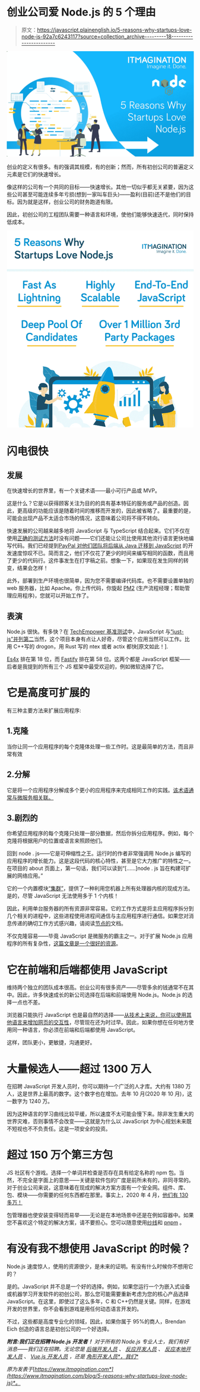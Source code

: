 # 创业公司爱 Node.js 的 5 个理由

> 原文：<https://javascript.plainenglish.io/5-reasons-why-startups-love-node-js-92a7c6243117?source=collection_archive---------18----------------------->

![](img/5b8ca18d091fb89facbc3cf18edd48f6.png)

创业的定义有很多。有的强调其规模，有的创新；然而，所有初创公司的普遍定义元素是它们的快速增长。

像这样的公司有一个共同的目标——快速增长。其他一切似乎都无关紧要，因为这些公司甚至可能连续多年亏损(想到一家叫车巨头)——盈利(目前)还不是他们的目标。因为就是这样，创业公司的财务跑道有限。

因此，初创公司的工程团队需要一种语言和环境，使他们能够快速迭代，同时保持低成本。

![](img/5f168bd29ef5a233dfb55dc1cba2d6d6.png)

# 闪电很快

## 发展

在快速增长的世界里，有一个关键术语——最小可行产品或 MVP。

这是什么？它是以获得顾客关注为目的的具有基本特征的服务或产品的创造。因此，更高级的功能应该是随着时间的推移而开发的，因此被省略了。最重要的是，可能会出现产品不太适合市场的情况，这意味着公司将不得不转向。

快速发展的公司越来越多地将 JavaScript 与 TypeScript 结合起来。它们不仅在使用[正确的测试方法](https://www.itmagination.com/blog/qaops-in-the-agile-age-using-automated-manual-testing)时没有问题——它们还能让公司比使用其他流行语言更快地编写代码。我们已经提到[PayPal 对他们团队将后端从 Java 迁移到 JavaScript](https://www.itmagination.com/blog/node-js-changed-corporate-software-engineering) 的开发速度惊叹不已。简而言之，他们不仅花了更少的时间来编写相同的函数，而且用了更少的代码行。这件事发生在打字稿之前。想象一下，如果现在发生同样的转变，结果会怎样！

此外，部署到生产环境也很简单，因为您不需要编译代码库。也不需要设置单独的 web 服务器，比如 Apache。你上传代码，你旋起 [PM2](https://www.npmjs.com/package/pm2) (生产流程经理；帮助管理应用程序)，您就可以开始工作了。

## 表演

Node.js 很快。有多快？在 [TechEmpower 基准测试](https://www.techempower.com/benchmarks/#section=data-r20&hw=ph&test=composite)中，JavaScript 与[“just-js”并列第二](https://github.com/TechEmpower/FrameworkBenchmarks/tree/master/frameworks/JavaScript/just)当然，这个项目本身有点让人好奇，尽管这个应用当然可以工作。比用 C++写的 drogon，用 Rust 写的 ntex 或者 actix 都快[原文如此！].

[Es4x](https://reactiverse.io/es4x/) 排在第 18 位，而 [Fastify](https://www.fastify.io/) 排在第 58 位。这两个都是 JavaScript 框架——后者是我提到的所有三个 JS 框架中最受欢迎的，例如微软选择了它。

# 它是高度可扩展的

有三种主要方法来扩展应用程序:

## 1.克隆

当你让同一个应用程序的每个克隆体处理一些工作时。这是最简单的方法，而且非常有效

## 2.分解

它是将一个应用程序分解成多个更小的应用程序来完成相同工作的实践。[该术语通常与微服务相关联。](https://www.itmagination.com/blog/node-js-changed-corporate-software-engineering)

## 3.剧烈的

你希望应用程序的每个克隆只处理一部分数据，然后你拆分应用程序。例如，每个克隆将根据用户的位置或语言来照顾他们。

回到 node . js——它是可伸缩性之王。运行时的作者非常强调用 Node.js 编写的应用程序的增长能力。这是这段代码的核心特性，甚至是它大力推广的特性之一。在项目的 about 页面上，第一句话，我们可以读到“[……]node . js 旨在构建可扩展的网络应用。”

它的一个内置模块[“集群”](https://nodejs.org/api/cluster.html)，提供了一种利用您机器上所有处理器内核的现成方法。是的，尽管 JavaScript 无法使用多于 1 个内核！

因此，利用单台服务器的所有资源非常容易。它的工作方式是将主应用程序拆分到几个相关的进程中，这些进程使用进程间通信与主应用程序进行通信。如果您对消息传递的确切工作方式感兴趣，请阅读[节点的](https://nodejs.org/api/process.html#process_process_send_message_sendhandle_options_callback)文档。

不仅克隆容易——毕竟 JavaScript 是微服务的霸主之一。对于扩展 Node.js 应用程序的所有复杂性，[这篇文章是一个很好的资源](https://www.freecodecamp.org/news/scaling-node-js-applications-8492bd8afadc/)。

# 它在前端和后端都使用 JavaScript

维持两个独立的团队成本很高。创业公司有很多资产——尽管多余的钱通常不在其中。因此，许多快速成长的新公司选择在后端和前端使用 Node.js。Node.js 的选择一点也不差。

浏览器只能执行 JavaScript 也是最自然的选择——[从技术上来说，你可以使用其他语言来增加网页的交互性](https://webassembly.org/)，尽管现在还为时过早。因此，如果你想在任何地方使用同一种语言，你必须在前端和后端都使用 JavaScript。

这样，团队更小，更敏捷，沟通更好。

# 大量候选人——超过 1300 万人

在招聘 JavaScript 开发人员时，你可以期待一个广泛的人才库。大约有 1380 万人，这是世界上最高的数字。这个数字也在增加。去年 10 月(2020 年 10 月)，这一数字为 1240 万。

因为这种语言的学习曲线比较平缓，所以速度不太可能会慢下来。除非发生重大的世界灾难，否则事情不会改变——这就是为什么以 JavaScript 为中心规划未来既不短视也不不负责任。这是一项安全的投资。

# 超过 150 万个第三方包

JS 社区有个游戏。选择一个单词并检查是否存在具有给定名称的 npm 包。当然，不完全是字面上的意思——关键是软件包的广度是前所未有的，非同寻常的。对于创业公司来说，这意味着在现成的解决方案方面有一个安全网。组件、库、包、模块——你需要的任何东西都在那里。事实上，2020 年 4 月，[他们有 130 多万！](https://web.archive.org/web/20210615160143/https:/blog.npmjs.org/post/615388323067854848/so-long-and-thanks-for-all-the-packages.html)

包管理器也使安装变得轻而易举——无论是在本地场景中还是在例如容器中。如果您不喜欢这个特定的解决方案，请不要担心。您可以随意使用[纱线](https://yarnpkg.com/)和 [pnpm](https://pnpm.io/) 。

# 有没有我不想使用 JavaScript 的时候？

Node.js 速度惊人，使用的资源很少，是未来的证明。有没有什么时候你不想用它的？

是的。JavaScript 并不总是一个好的选择。例如，如果您运行一个为嵌入式设备或机器学习开发软件的初创公司，那么您可能需要重新考虑为您的核心产品选择 JavaScript。在这里，即使过了这么多年，C 和 C++仍然是关键。同样，在游戏开发的世界里，你不会看到游戏是用任何动态语言开发的。

不过，这些都是高度专业化的领域，因此，如果你属于 95%的商人，Brendan Eich 创造的语言总是初创公司的一个好选择。

***附言:我们正在招聘 Node.js 开发者！*** *对于所有的 Node.js 专业人士，我们有好消息——我们正在招聘。无论您是* [*后端开发人员*](https://www.itmagination.com/open-jobs/NodejsDeveloper-8050000012856481) *、* [*反应开发人员*](https://www.itmagination.com/open-jobs/ReactDeveloper-8050000012874788) *、* [*反应本地开发人员*](https://www.itmagination.com/open-jobs/ReactNativeDeveloper-8050000012886577) *、* [*Vue.js 开发人员*](https://www.itmagination.com/open-jobs/VuejsDeveloper-8050000013295265) *，还是 [*角形开发人员**，我们*](https://www.itmagination.com/open-jobs/SeniorFrontendEngineerwithAngular-8050000009516936)*

*原为发表于*[*https://www.itmagination.com*](https://www.itmagination.com/blog/5-reasons-why-startups-love-node-js)*。*
